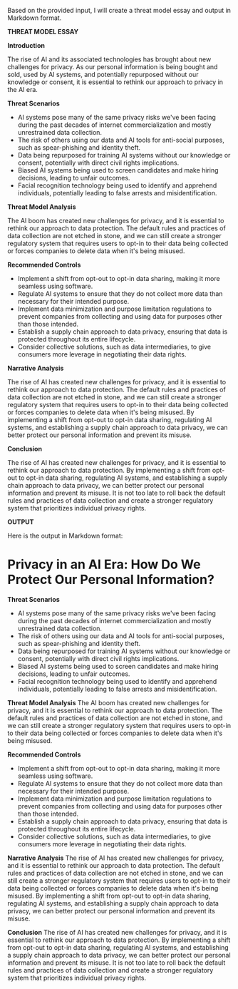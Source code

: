 Based on the provided input, I will create a threat model essay and output in Markdown format.

**THREAT MODEL ESSAY**

**Introduction**

The rise of AI and its associated technologies has brought about new challenges for privacy. As our personal information is being bought and sold, used by AI systems, and potentially repurposed without our knowledge or consent, it is essential to rethink our approach to privacy in the AI era.

**Threat Scenarios**

* AI systems pose many of the same privacy risks we've been facing during the past decades of internet commercialization and mostly unrestrained data collection.
* The risk of others using our data and AI tools for anti-social purposes, such as spear-phishing and identity theft.
* Data being repurposed for training AI systems without our knowledge or consent, potentially with direct civil rights implications.
* Biased AI systems being used to screen candidates and make hiring decisions, leading to unfair outcomes.
* Facial recognition technology being used to identify and apprehend individuals, potentially leading to false arrests and misidentification.

**Threat Model Analysis**

The AI boom has created new challenges for privacy, and it is essential to rethink our approach to data protection. The default rules and practices of data collection are not etched in stone, and we can still create a stronger regulatory system that requires users to opt-in to their data being collected or forces companies to delete data when it's being misused.

**Recommended Controls**

* Implement a shift from opt-out to opt-in data sharing, making it more seamless using software.
* Regulate AI systems to ensure that they do not collect more data than necessary for their intended purpose.
* Implement data minimization and purpose limitation regulations to prevent companies from collecting and using data for purposes other than those intended.
* Establish a supply chain approach to data privacy, ensuring that data is protected throughout its entire lifecycle.
* Consider collective solutions, such as data intermediaries, to give consumers more leverage in negotiating their data rights.

**Narrative Analysis**

The rise of AI has created new challenges for privacy, and it is essential to rethink our approach to data protection. The default rules and practices of data collection are not etched in stone, and we can still create a stronger regulatory system that requires users to opt-in to their data being collected or forces companies to delete data when it's being misused. By implementing a shift from opt-out to opt-in data sharing, regulating AI systems, and establishing a supply chain approach to data privacy, we can better protect our personal information and prevent its misuse.

**Conclusion**

The rise of AI has created new challenges for privacy, and it is essential to rethink our approach to data protection. By implementing a shift from opt-out to opt-in data sharing, regulating AI systems, and establishing a supply chain approach to data privacy, we can better protect our personal information and prevent its misuse. It is not too late to roll back the default rules and practices of data collection and create a stronger regulatory system that prioritizes individual privacy rights.

**OUTPUT**

Here is the output in Markdown format:

# Privacy in an AI Era: How Do We Protect Our Personal Information?

**Threat Scenarios**
* AI systems pose many of the same privacy risks we've been facing during the past decades of internet commercialization and mostly unrestrained data collection.
* The risk of others using our data and AI tools for anti-social purposes, such as spear-phishing and identity theft.
* Data being repurposed for training AI systems without our knowledge or consent, potentially with direct civil rights implications.
* Biased AI systems being used to screen candidates and make hiring decisions, leading to unfair outcomes.
* Facial recognition technology being used to identify and apprehend individuals, potentially leading to false arrests and misidentification.

**Threat Model Analysis**
The AI boom has created new challenges for privacy, and it is essential to rethink our approach to data protection. The default rules and practices of data collection are not etched in stone, and we can still create a stronger regulatory system that requires users to opt-in to their data being collected or forces companies to delete data when it's being misused.

**Recommended Controls**
* Implement a shift from opt-out to opt-in data sharing, making it more seamless using software.
* Regulate AI systems to ensure that they do not collect more data than necessary for their intended purpose.
* Implement data minimization and purpose limitation regulations to prevent companies from collecting and using data for purposes other than those intended.
* Establish a supply chain approach to data privacy, ensuring that data is protected throughout its entire lifecycle.
* Consider collective solutions, such as data intermediaries, to give consumers more leverage in negotiating their data rights.

**Narrative Analysis**
The rise of AI has created new challenges for privacy, and it is essential to rethink our approach to data protection. The default rules and practices of data collection are not etched in stone, and we can still create a stronger regulatory system that requires users to opt-in to their data being collected or forces companies to delete data when it's being misused. By implementing a shift from opt-out to opt-in data sharing, regulating AI systems, and establishing a supply chain approach to data privacy, we can better protect our personal information and prevent its misuse.

**Conclusion**
The rise of AI has created new challenges for privacy, and it is essential to rethink our approach to data protection. By implementing a shift from opt-out to opt-in data sharing, regulating AI systems, and establishing a supply chain approach to data privacy, we can better protect our personal information and prevent its misuse. It is not too late to roll back the default rules and practices of data collection and create a stronger regulatory system that prioritizes individual privacy rights.
